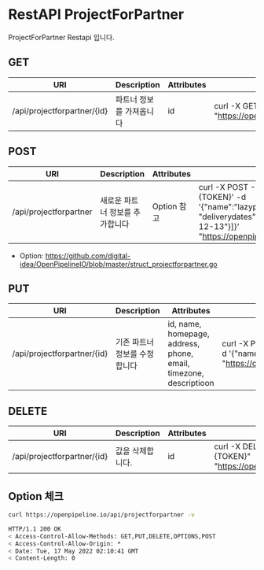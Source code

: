 # RestAPI ProjectForPartner

ProjectForPartner Restapi 입니다.

## GET

| URI | Description | Attributes | Curl Example |
| --- | --- | --- | --- |
|/api/projectforpartner/{id}|파트너 정보를 가져옵니다|id|curl -X GET -H "Authorization: Basic {TOKEN}" "https://openpipeline.io/api/projectforpartner/{id}"

## POST

| URI | Description | Attributes | Curl Example |
| --- | --- | --- | --- |
|/api/projectforpartner|새로운 파트너 정보를 추가합니다| Option 참고 |curl -X POST -H 'Authorization: Basic {TOKEN}' -d '{"name":"lazypic","phone":"821094117096", "deliverydates":[{"title1":"df","date":"2021-12-13"}]}' "https://openpipeline.io/api/projectforpartner"

- Option: https://github.com/digital-idea/OpenPipelineIO/blob/master/struct_projectforpartner.go

## PUT

| URI | Description | Attributes | Curl Example |
| --- | --- | --- | --- |
|/api/projectforpartner/{id}|기존 파트너 정보를 수정합니다|id, name, homepage, address, phone, email, timezone, descriptioon|curl -X PUT -H "Authorization: Basic {TOKEN}“ -d '{"name":"lazypic","phone":"821094117096"}' "https://openpipeline.io/api/projectforpartner/{id}"

## DELETE

| URI | Description | Attributes | Curl Example |
| --- | --- | --- | --- |
|/api/projectforpartner/{id}|값을 삭제합니다.|id|curl -X DELETE -H "Authorization: Basic {TOKEN}" "https://openpipeline.io/api/projectforpartner/{id}"

## Option 체크

```bash
curl https://openpipeline.io/api/projectforpartner -v
```

```bash
HTTP/1.1 200 OK
< Access-Control-Allow-Methods: GET,PUT,DELETE,OPTIONS,POST
< Access-Control-Allow-Origin: *
< Date: Tue, 17 May 2022 02:10:41 GMT
< Content-Length: 0
```
